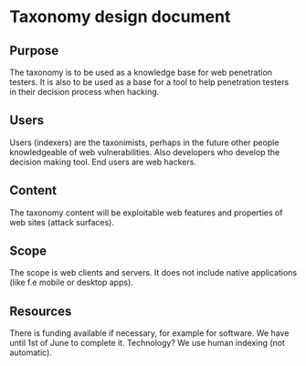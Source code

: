 # Taxonomy design document
## Purpose

The taxonomy is to be used as a knowledge base for web penetration testers. It is also to be used as a base for a tool to help penetration testers in their decision process when hacking.

## Users

Users (indexers) are the taxonimists, perhaps in the future other people knowledgeable of web vulnerabilities. Also developers who develop the decision making tool. End users are web hackers.

## Content

The taxonomy content will be exploitable web features and properties of web sites (attack surfaces).

## Scope

The scope is web clients and servers. It does not include native applications (like f.e mobile or desktop apps).

## Resources

There is funding available if necessary, for example for software.
We have until 1st of June to complete it.
Technology?
We use human indexing (not automatic).

